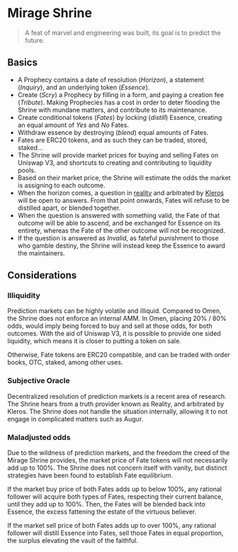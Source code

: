 # Mirage Shrine

> A feat of marvel and engineering was built, its goal is to predict the future.

## Basics

- A Prophecy contains a date of resolution (_Horizon_), a statement (_Inquiry_), and an underlying token (_Essence_).
- Create (_Scry_) a Prophecy by filling in a form, and paying a creation fee (_Tribute_). Making Prophecies has a cost in order to deter flooding the Shrine with mundane matters, and contribute to its maintenance.
- Create conditional tokens (_Fates_) by locking (_distill_) Essence, creating an equal amount of _Yes_ and _No_ Fates.
- Withdraw essence by destroying (_blend_) equal amounts of Fates.
- Fates are ERC20 tokens, and as such they can be traded, stored, staked...
- The Shrine will provide market prices for buying and selling Fates on Uniswap V3, and shortcuts to creating and contributing to liquidity pools.
- Based on their market price, the Shrine will estimate the odds the market is assigning to each outcome.
- When the horizon comes, a question in [reality](reality.eth.limo) and arbitrated by [Kleros](kleros.io) will be open to answers. From that point onwards, Fates will refuse to be distilled apart, or blended together.
- When the question is answered with something valid, the Fate of that outcome will be able to ascend, and be exchanged for Essence on its entirety, whereas the Fate of the other outcome will not be recognized.
- If the question is answered as _Invalid_, as fateful punishment to those who gamble destiny, the Shrine will instead keep the Essence to award the maintainers.

## Considerations

### Illiquidity

Prediction markets can be highly volatile and illiquid. Compared to Omen, the Shrine does not enforce an internal AMM. In Omen, placing 20% / 80% odds, would imply being forced to buy and sell at those odds, for both outcomes. With the aid of Uniswap V3, it is possible to provide one sided liquidity, which means it is closer to putting a token on sale.

Otherwise, Fate tokens are ERC20 compatible, and can be traded with order books, OTC, staked, among other uses.

### Subjective Oracle

Decentralized resolution of prediction markets is a recent area of research. The Shrine hears from a truth provider known as Reality, and arbitrated by Kleros. The Shrine does not handle the situation internally, allowing it to not engage in complicated matters such as Augur.

### Maladjusted odds

Due to the wildness of prediction markets, and the freedom the creed of the Mirage Shrine provides, the market price of Fate tokens will not necessarily add up to 100%. The Shrine does not concern itself with vanity, but distinct strategies have been found to establish Fate equilibrium.

If the market buy price of both Fates adds up to below 100%, any rational follower will acquire both types of Fates, respecting their current balance, until they add up to 100%. Then, the Fates will be blended back into Essence, the excess fattening the estate of the virtuous believer.

If the market sell price of both Fates adds up to over 100%, any rational follower will distill Essence into Fates, sell those Fates in equal proportion, the surplus elevating the vault of the faithful.

